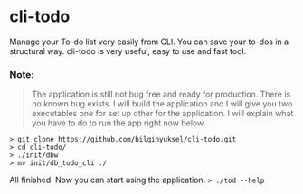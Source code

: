 # cli-todo
Manage your To-do list very easily from CLI. You can save your to-dos in a structural way. cli-todo is very useful, easy to use and fast tool.

### Note:
> The application is still not bug free and ready for production. There is no known bug exists. I will build the application and I will give you two executables one for set up other for the application. I will explain what you have to do to run the app right now below.

```
> git clone https://github.com/bilginyuksel/cli-todo.git
> cd cli-todo/
> ./init/dbw
> mv init/db_todo_cli ./
```
All finished. Now you can start using the application.
`> ./tod --help`
 
